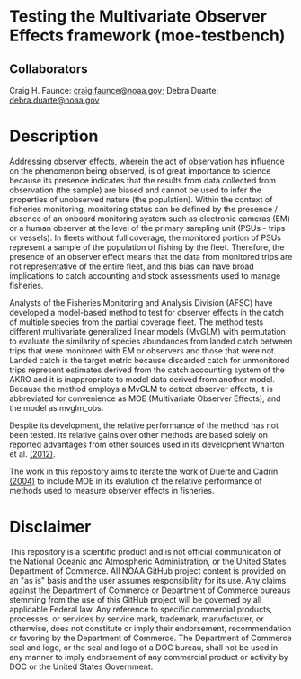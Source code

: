 # Testing the Multivariate Observer Effects framework (moe-testbench)
## Collaborators
Craig H. Faunce: craig.faunce@noaa.gov;
Debra Duarte: debra.duarte@noaa.gov

# Description
Addressing observer effects, wherein the act of observation has influence on the phenomenon being observed, is of great importance to science because its presence indicates that the results from data collected from observation (the sample) are biased and cannot be used to infer the properties of unobserved nature (the population). Within the context of fisheries monitoring, monitoring status can be defined by the presence / absence of an onboard monitoring system such as electronic cameras (EM) or a human observer at the level of the primary sampling unit (PSUs - trips or vessels). In fleets without full coverage, the monitored portion of PSUs represent a sample of the population of fishing by the fleet. Therefore, the presence of an observer effect means that the data from monitored trips are not representative of the entire fleet, and this bias can have broad implications to catch accounting and stock assessments used to manage fisheries.

Analysts of the Fisheries Monitoring and Analysis Division (AFSC) have developed a model-based method to test for observer effects in the catch of multiple species from the partial coverage fleet. The method tests different multivariate generalized linear models (MvGLM) with permutation to evaluate the similarity of species abundances from landed catch between trips that were monitored with EM or observers and those that were not. Landed catch is the target metric because discarded catch for unmonitored trips represent estimates derived from the catch accounting system of the AKRO and it is inappropriate to model data derived from another model. Because the method employs a MvGLM to detect observer effects, it is abbreviated for convenience as MOE (Multivariate Observer Effects), and the model as mvglm_obs.

Despite its development, the relative performance of the method has not been tested. Its relative gains over other methods are based solely on reported advantages from other sources used in its development Wharton et al. [(2012)](https://besjournals.onlinelibrary.wiley.com/doi/10.1111/j.2041-210X.2011.00127.x).  

The work in this repository aims to iterate the work of Duerte and Cadrin [(2004)](https://doi.org/10.1016/j.fishres.2024.107000) to include MOE in its evalution of the relative performance of methods used to measure observer effects in fisheries.
 
# Disclaimer

This repository is a scientific product and is not official communication of the National Oceanic and Atmospheric Administration, or the United States Department of Commerce. All NOAA GitHub project content is provided on an "as is" basis and the user assumes responsibility for its use. Any claims against the Department of Commerce or Department of Commerce bureaus stemming from the use of this GitHub project will be governed by all applicable Federal law. Any reference to specific commercial products, processes, or services by service mark, trademark, manufacturer, or otherwise, does not constitute or imply their endorsement, recommendation or favoring by the Department of Commerce. The Department of Commerce seal and logo, or the seal and logo of a DOC bureau, shall not be used in any manner to imply endorsement of any commercial product or activity by DOC or the United States Government.
